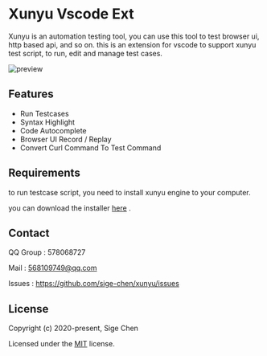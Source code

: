 # Xunyu Vscode Ext

Xunyu is an automation testing tool, you can use this tool to test browser ui, http based api, and so on.  this is an extension for vscode to support  xunyu test script, to run, edit and manage test cases.

![preview](https://raw.githubusercontent.com/sige-chen/xunyu/master/preview.gif)



## Features

- Run Testcases
- Syntax Highlight
- Code Autocomplete
- Browser UI Record / Replay
- Convert Curl Command To Test Command



## Requirements

to run testcase script, you need to install xunyu engine to your computer.

you can download the installer [here](https://github.com/sige-chen/xunyu/releases) .



## Contact

QQ Group : 578068727

Mail : 568109749@qq.com

Issues : https://github.com/sige-chen/xunyu/issues



## License

Copyright (c) 2020-present, Sige Chen

Licensed under the [MIT](https://github.com/sige-chen/xunyu/blob/master/LICENSE.txt) license.

